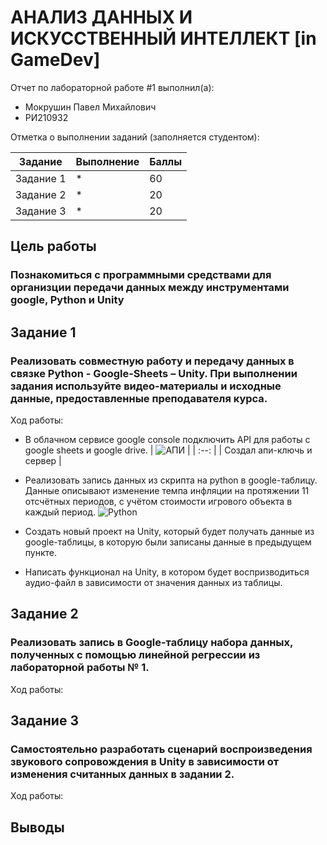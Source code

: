 # АНАЛИЗ ДАННЫХ И ИСКУССТВЕННЫЙ ИНТЕЛЛЕКТ [in GameDev]
Отчет по лабораторной работе #1 выполнил(а):
- Мокрушин Павел Михайлович
- РИ210932

Отметка о выполнении заданий (заполняется студентом):

| Задание | Выполнение | Баллы |
| ------ | ------ | ------ |
| Задание 1 | * | 60 |
| Задание 2 | * | 20 |
| Задание 3 | * | 20 |

## Цель работы
### Познакомиться с программными средствами для организции передачи данных между инструментами google, Python и Unity

## Задание 1
### Реализовать совместную работу и передачу данных в связке Python - Google-Sheets – Unity. При выполнении задания используйте видео-материалы и исходные данные, предоставленные преподавателя курса.
Ход работы:
- В облачном сервисе google console подключить API для работы с google sheets и google drive.
| ![АПИ](https://user-images.githubusercontent.com/101575777/194851600-a1bf7b0a-190c-4dc7-910e-79d9ea0bb7dd.png) |
| :--: |
| Создал апи-ключь и сервер |

- Реализовать запись данных из скрипта на python в google-таблицу. Данные описывают изменение темпа инфляции на протяжении 11 отсчётных периодов, с учётом стоимости игрового объекта в каждый период.
![Python](https://user-images.githubusercontent.com/101575777/194852828-422f28af-58e8-4dcd-8c8c-c646eb95fca3.png)

- Создать новый проект на Unity, который будет получать данные из google-таблицы, в которую были записаны данные в предыдущем пункте.

- Написать функционал на Unity, в котором будет воспризводиться аудио-файл в зависимости от значения данных из таблицы.

## Задание 2
### Реализовать запись в Google-таблицу набора данных, полученных с помощью линейной регрессии из лабораторной работы № 1. 
Ход работы:

## Задание 3
### Самостоятельно разработать сценарий воспроизведения звукового сопровождения в Unity в зависимости от изменения считанных данных в задании 2.
Ход работы:

## Выводы
